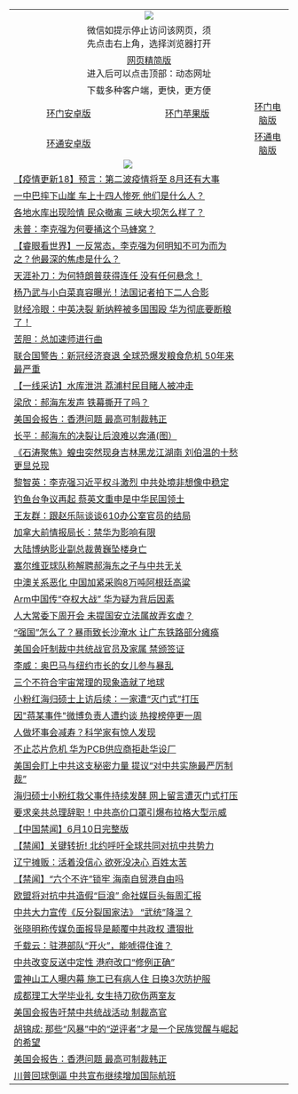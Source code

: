 <table>
  <tr>
    <td colspan="3" align="center"><img src="https://cdn.jsdelivr.net/gh/opipe/up/oGate65.jpg"/></td>
  </tr>
  <tr>
    <td colspan="3" align="center">微信如提示停止访问该网页，须<br/>先点击右上角，选择浏览器打开</td>
  <tr>
  <tr>
    <td colspan="3" align="center"><a href="https://gitcdn.xyz/cdn/otiny/up/master/show005.htm">网页精简版</a><br/>进入后可以点击顶部：动态网址</td>
  </tr>
  <tr>
    <td colspan="3" align="center">下载多种客户端，更快，更方便</td>
  <tr>
  <tr>
    <td align="center"><a href="https://cdn.jsdelivr.net/gh/opipe/up/oGatea.apk">环门安卓版</a></td>
    <td align="center"><a href="https://x.co/odisk">环门苹果版</a></td>
    <td align="center"><a href="https://cdn.jsdelivr.net/gh/opipe/up/oGate.zip">环门电脑版</a></td>
  </tr>
  <tr>
    <td align="center"><a href="https://cdn.jsdelivr.net/gh/opipe/up/oPipe.apk">环通安卓版</a></td>
    <td align="center"></td>
    <td align="center"><a href="https://raw.githubusercontent.com/opipe/up/master/oPipe.zip">环通电脑版</a></td>
  </tr>
  
  <tr>
    <td colspan="2" align=center><img src="https://cdn.jsdelivr.net/gh/gyoupiodf/im1/%E7%BD%91%E9%97%A8%E6%96%B0%E9%97%BB1.jpg"></td>
 </tr>
<tr><td colspan="2" align="left"><a href="https://dwkts8awlbkd7.cloudfront.net/?name=c1178720&key=jdhvxawhshihitwk&from=gy1">【疫情更新18】预言：第二波疫情将至 8月还有大事</a></td></tr>
<tr><td colspan="2" align="left"><a href="https://dwkts8awlbkd7.cloudfront.net/?name=c1183127&key=jdhvxawhshihitwk&from=gy1">一中巴摔下山崖  车上十四人惨死  他们是什么人？</a></td></tr>
<tr><td colspan="2" align="left"><a href="https://dwkts8awlbkd7.cloudfront.net/?name=c1183176&key=jdhvxawhshihitwk&from=gy1">各地水库出现险情  民众撤离  三峡大坝怎么样了？</a></td></tr>
<tr><td colspan="2" align="left"><a href="https://dwkts8awlbkd7.cloudfront.net/?name=c1183198&key=jdhvxawhshihitwk&from=gy1">未普：李克强为何要捅这个马蜂窝？</a></td></tr>
<tr><td colspan="2" align="left"><a href="https://dwkts8awlbkd7.cloudfront.net/?name=c1183130&key=jdhvxawhshihitwk&from=gy1">【睿眼看世界】一反常态，李克强为何明知不可为而为之？他最深的焦虑是什么？</a></td></tr>
<tr><td colspan="2" align="left"><a href="https://dwkts8awlbkd7.cloudfront.net/?name=c1183185&key=jdhvxawhshihitwk&from=gy1">天涯补刀：为何特朗普获得连任 没有任何悬念！</a></td></tr>
<tr><td colspan="2" align="left"><a href="https://dwkts8awlbkd7.cloudfront.net/?name=c1183196&key=jdhvxawhshihitwk&from=gy1">杨乃武与小白菜真容曝光！法国记者拍下二人合影</a></td></tr>
<tr><td colspan="2" align="left"><a href="https://dwkts8awlbkd7.cloudfront.net/?name=c1183103&key=jdhvxawhshihitwk&from=gy1">财经冷眼：中英决裂 新纳粹被多国围殴 华为彻底要断粮了！</a></td></tr>
<tr><td colspan="2" align="left"><a href="https://dwkts8awlbkd7.cloudfront.net/?name=c1183199&key=jdhvxawhshihitwk&from=gy1">苦胆：总加速师进行曲</a></td></tr>
<tr><td colspan="2" align="left"><a href="https://dwkts8awlbkd7.cloudfront.net/?name=c1183180&key=jdhvxawhshihitwk&from=gy1">联合国警告：新冠经济衰退 全球恐爆发粮食危机 50年来最严重</a></td></tr>
<tr><td colspan="2" align="left"><a href="https://dwkts8awlbkd7.cloudfront.net/?name=c1183206&key=jdhvxawhshihitwk&from=gy1">【一线采访】水库泄洪 荔浦村民目睹人被冲走</a></td></tr>
<tr><td colspan="2" align="left"><a href="https://dwkts8awlbkd7.cloudfront.net/?name=c1183135&key=jdhvxawhshihitwk&from=gy1">梁欣：郝海东发声  铁幕撕开了吗？</a></td></tr>
<tr><td colspan="2" align="left"><a href="https://dwkts8awlbkd7.cloudfront.net/?name=c1183191&key=jdhvxawhshihitwk&from=gy1">美国会报告：香港问题 最高可制裁韩正</a></td></tr>
<tr><td colspan="2" align="left"><a href="https://dwkts8awlbkd7.cloudfront.net/?name=c1183220&key=jdhvxawhshihitwk&from=gy1">长平：郝海东的决裂让后浪难以奔涌(图）</a></td></tr>
<tr><td colspan="2" align="left"><a href="https://dwkts8awlbkd7.cloudfront.net/?name=c1183141&key=jdhvxawhshihitwk&from=gy1">《石涛聚焦》蝗虫突然现身吉林黑龙江湖南 刘伯温的十愁更显兑现</a></td></tr>
<tr><td colspan="2" align="left"><a href="https://dwkts8awlbkd7.cloudfront.net/?name=c1183182&key=jdhvxawhshihitwk&from=gy1">黎智英：李克强习近平权斗激烈 中共处境非想像中稳定</a></td></tr>
<tr><td colspan="2" align="left"><a href="https://dwkts8awlbkd7.cloudfront.net/?name=c1183158&key=jdhvxawhshihitwk&from=gy1">钓鱼台争议再起 蔡英文重申是中华民国领土</a></td></tr>
<tr><td colspan="2" align="left"><a href="https://dwkts8awlbkd7.cloudfront.net/?name=c1183209&key=jdhvxawhshihitwk&from=gy1">王友群：跟赵乐际谈谈610办公室官员的结局</a></td></tr>
<tr><td colspan="2" align="left"><a href="https://dwkts8awlbkd7.cloudfront.net/?name=c1183163&key=jdhvxawhshihitwk&from=gy1">加拿大前情报局长：禁华为影响有限</a></td></tr>
<tr><td colspan="2" align="left"><a href="https://dwkts8awlbkd7.cloudfront.net/?name=c1183125&key=jdhvxawhshihitwk&from=gy1">大陆博纳影业副总裁黄巍坠楼身亡</a></td></tr>
<tr><td colspan="2" align="left"><a href="https://dwkts8awlbkd7.cloudfront.net/?name=c1183155&key=jdhvxawhshihitwk&from=gy1">塞尔维亚球队称解聘郝海东之子与中共无关</a></td></tr>
<tr><td colspan="2" align="left"><a href="https://dwkts8awlbkd7.cloudfront.net/?name=c1183181&key=jdhvxawhshihitwk&from=gy1">中澳关系恶化 中国加紧采购8万吨阿根廷高粱</a></td></tr>
<tr><td colspan="2" align="left"><a href="https://dwkts8awlbkd7.cloudfront.net/?name=c1183178&key=jdhvxawhshihitwk&from=gy1">Arm中国传“夺权大战” 华为疑为背后因素</a></td></tr>
<tr><td colspan="2" align="left"><a href="https://dwkts8awlbkd7.cloudfront.net/?name=c1183159&key=jdhvxawhshihitwk&from=gy1">人大常委下周开会 未提国安立法属故弄玄虚？</a></td></tr>
<tr><td colspan="2" align="left"><a href="https://dwkts8awlbkd7.cloudfront.net/?name=c1183175&key=jdhvxawhshihitwk&from=gy1">“强国”怎么了？暴雨致长沙淹水  让广东铁路部分瘫痪</a></td></tr>
<tr><td colspan="2" align="left"><a href="https://dwkts8awlbkd7.cloudfront.net/?name=c1183205&key=jdhvxawhshihitwk&from=gy1">美国会吁制裁中共统战官员及家属 禁颁签证</a></td></tr>
<tr><td colspan="2" align="left"><a href="https://dwkts8awlbkd7.cloudfront.net/?name=c1183222&key=jdhvxawhshihitwk&from=gy1">李威：奥巴马与纽约市长的女儿参与暴乱</a></td></tr>
<tr><td colspan="2" align="left"><a href="https://dwkts8awlbkd7.cloudfront.net/?name=c1183151&key=jdhvxawhshihitwk&from=gy1">三个不符合宇宙常理的现象造就了地球</a></td></tr>
<tr><td colspan="2" align="left"><a href="https://dwkts8awlbkd7.cloudfront.net/?name=c1183120&key=jdhvxawhshihitwk&from=gy1">小粉红海归硕士上访后续：一家遭“灭门式”打压</a></td></tr>
<tr><td colspan="2" align="left"><a href="https://dwkts8awlbkd7.cloudfront.net/?name=c1183174&key=jdhvxawhshihitwk&from=gy1">因&quot;蒋某事件&quot;微博负责人遭约谈 热搜榜停更一周</a></td></tr>
<tr><td colspan="2" align="left"><a href="https://dwkts8awlbkd7.cloudfront.net/?name=c1183144&key=jdhvxawhshihitwk&from=gy1">人做坏事会减寿？科学家有惊人发现</a></td></tr>
<tr><td colspan="2" align="left"><a href="https://dwkts8awlbkd7.cloudfront.net/?name=c1183128&key=jdhvxawhshihitwk&from=gy1">不止芯片危机 华为PCB供应商拒赴华设厂</a></td></tr>
<tr><td colspan="2" align="left"><a href="https://dwkts8awlbkd7.cloudfront.net/?name=c1183239&key=jdhvxawhshihitwk&from=gy1">美国会盯上中共这支秘密力量 提议“对中共实施最严厉制裁”</a></td></tr>
<tr><td colspan="2" align="left"><a href="https://dwkts8awlbkd7.cloudfront.net/?name=c1183169&key=jdhvxawhshihitwk&from=gy1">海归硕士小粉红救父事件持续发酵 网上留言遭灭门式打压</a></td></tr>
<tr><td colspan="2" align="left"><a href="https://dwkts8awlbkd7.cloudfront.net/?name=c1183241&key=jdhvxawhshihitwk&from=gy1">要求亲共总理辞职！中共高价口罩引爆布拉格大型示威</a></td></tr>
<tr><td colspan="2" align="left"><a href="https://dwkts8awlbkd7.cloudfront.net/?name=c1183192&key=jdhvxawhshihitwk&from=gy1">【中国禁闻】6月10日完整版</a></td></tr>
<tr><td colspan="2" align="left"><a href="https://dwkts8awlbkd7.cloudfront.net/?name=c1183166&key=jdhvxawhshihitwk&from=gy1">【禁闻】关键转折! 北约呼吁全球共同对抗中共势力</a></td></tr>
<tr><td colspan="2" align="left"><a href="https://dwkts8awlbkd7.cloudfront.net/?name=c1183189&key=jdhvxawhshihitwk&from=gy1">辽宁摊贩：活着没信心 欲死没决心 百姓太苦</a></td></tr>
<tr><td colspan="2" align="left"><a href="https://dwkts8awlbkd7.cloudfront.net/?name=c1183140&key=jdhvxawhshihitwk&from=gy1">【禁闻】“六个不许”锁牢 海南自贸港自由吗</a></td></tr>
<tr><td colspan="2" align="left"><a href="https://dwkts8awlbkd7.cloudfront.net/?name=c1183164&key=jdhvxawhshihitwk&from=gy1">欧盟将对抗中共造假“巨浪” 命社媒巨头每周汇报</a></td></tr>
<tr><td colspan="2" align="left"><a href="https://dwkts8awlbkd7.cloudfront.net/?name=c1183157&key=jdhvxawhshihitwk&from=gy1">中共大力宣传《反分裂国家法》 “武统”降温？</a></td></tr>
<tr><td colspan="2" align="left"><a href="https://dwkts8awlbkd7.cloudfront.net/?name=c1183242&key=jdhvxawhshihitwk&from=gy1">张晓明称传媒负面报导是颠覆中共政权 遭狠批</a></td></tr>
<tr><td colspan="2" align="left"><a href="https://dwkts8awlbkd7.cloudfront.net/?name=c1183208&key=jdhvxawhshihitwk&from=gy1">千载云：驻港部队“开火”，能唬得住谁？</a></td></tr>
<tr><td colspan="2" align="left"><a href="https://dwkts8awlbkd7.cloudfront.net/?name=c1183126&key=jdhvxawhshihitwk&from=gy1">中共改变反送中定性 港府改口“修例正确”</a></td></tr>
<tr><td colspan="2" align="left"><a href="https://dwkts8awlbkd7.cloudfront.net/?name=c1183207&key=jdhvxawhshihitwk&from=gy1">雷神山工人曝内幕 施工已有病人住 日换3次防护服</a></td></tr>
<tr><td colspan="2" align="left"><a href="https://dwkts8awlbkd7.cloudfront.net/?name=c1183117&key=jdhvxawhshihitwk&from=gy1">成都理工大学毕业礼 女生持刀砍伤两室友</a></td></tr>
<tr><td colspan="2" align="left"><a href="https://dwkts8awlbkd7.cloudfront.net/?name=c1183113&key=jdhvxawhshihitwk&from=gy1">美国会报告吁禁中共统战活动 制裁高官</a></td></tr>
<tr><td colspan="2" align="left"><a href="https://dwkts8awlbkd7.cloudfront.net/?name=c1183223&key=jdhvxawhshihitwk&from=gy1">胡锦成: 那些“风暴”中的“逆评者”才是一个民族觉醒与崛起的希望</a></td></tr>
<tr><td colspan="2" align="left"><a href="https://dwkts8awlbkd7.cloudfront.net/?name=c1183237&key=jdhvxawhshihitwk&from=gy1">美国会报告：香港问题 最高可制裁韩正</a></td></tr>
<tr><td colspan="2" align="left"><a href="https://dwkts8awlbkd7.cloudfront.net/?name=c1183118&key=jdhvxawhshihitwk&from=gy1">川普回球倒逼 中共宣布继续增加国际航班</a></td></tr>


</table>

